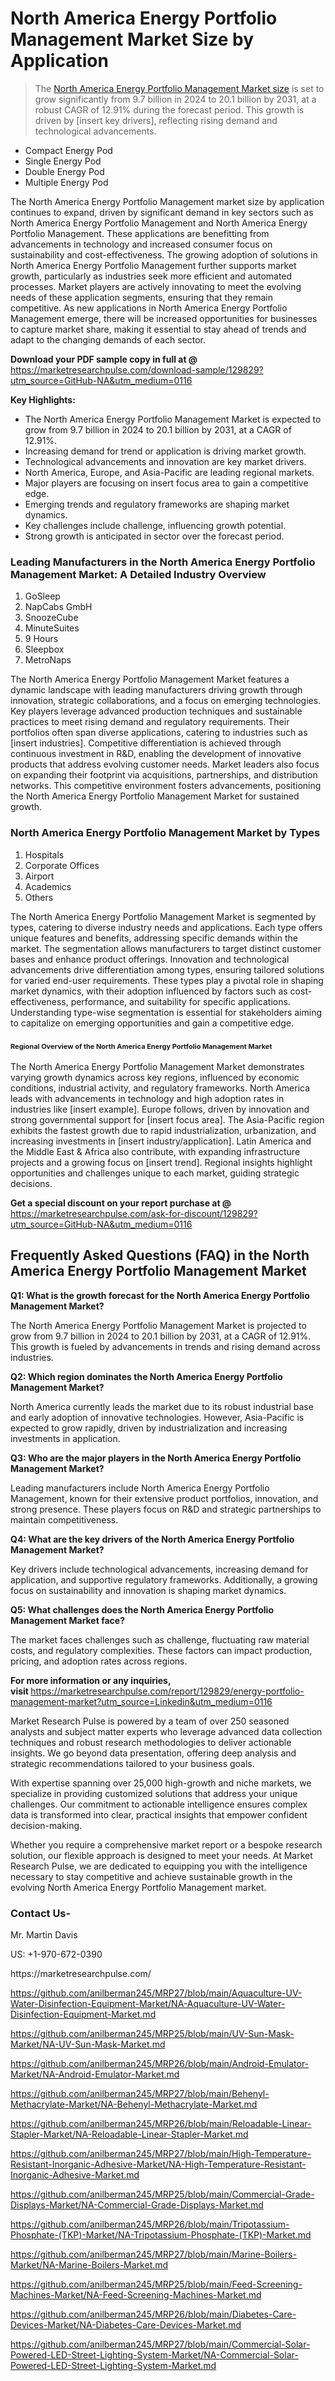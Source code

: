 <h1>North America Energy Portfolio Management Market&nbsp;Size by Application</h1><blockquote><p>The <a href="https://marketresearchpulse.com/download-sample/129829?utm_source=GitHub-NA&amp;utm_medium=0116">North America Energy Portfolio Management Market size</a> is set to grow significantly from 9.7 billion in 2024 to 20.1 billion by 2031, at a robust CAGR of 12.91% during the forecast period. This growth is driven by [insert key drivers], reflecting rising demand and technological advancements.</p></blockquote><ul><li>Compact Energy Pod<li> Single Energy Pod<li> Double Energy Pod<li> Multiple Energy Pod</li></ul><p>The North America Energy Portfolio Management market size by application continues to expand, driven by significant demand in key sectors such as North America Energy Portfolio Management and North America Energy Portfolio Management. These applications are benefitting from advancements in technology and increased consumer focus on sustainability and cost-effectiveness. The growing adoption of solutions in North America Energy Portfolio Management further supports market growth, particularly as industries seek more efficient and automated processes. Market players are actively innovating to meet the evolving needs of these application segments, ensuring that they remain competitive. As new applications in North America Energy Portfolio Management emerge, there will be increased opportunities for businesses to capture market share, making it essential to stay ahead of trends and adapt to the changing demands of each sector.</p><p><strong>Download your PDF sample copy in full at @ </strong><a href="https://marketresearchpulse.com/download-sample/129829?utm_source=GitHub-NA&amp;utm_medium=0116">https://marketresearchpulse.com/download-sample/129829?utm_source=GitHub-NA&amp;utm_medium=0116</a></p><p><strong>Key Highlights: </strong></p><ul><li>The North America Energy Portfolio Management Market is expected to grow from 9.7 billion in 2024 to 20.1 billion by 2031, at a CAGR of 12.91%.</li><li>Increasing demand for trend or application is driving market growth.</li><li>Technological advancements and innovation are key market drivers.</li><li>North America, Europe, and Asia-Pacific are leading regional markets.</li><li>Major players are focusing on insert focus area to gain a competitive edge.</li><li>Emerging trends and regulatory frameworks are shaping market dynamics.</li><li>Key challenges include challenge, influencing growth potential.</li><li>Strong growth is anticipated in sector over the forecast period.</li></ul><h3>Leading Manufacturers in the North America Energy Portfolio Management Market: A Detailed Industry Overview</h3><ol><li>GoSleep</li><li>NapCabs GmbH</li><li>SnoozeCube</li><li>MinuteSuites</li><li>9 Hours</li><li>Sleepbox</li><li>MetroNaps</li></ol><div class="flex max-w-full flex-col flex-grow"><div class="min-h-8 text-message flex w-full flex-col items-end gap-2 whitespace-normal break-words [.text-message+&amp;]:mt-5" dir="auto" data-message-author-role="assistant" data-message-id="fd8432e4-4910-450d-b182-61b7bfb0a01f" data-message-model-slug="gpt-4o"><div class="flex w-full flex-col gap-1 empty:hidden first:pt-[3px]"><div class="markdown prose w-full break-words dark:prose-invert light"><p>The North America Energy Portfolio Management Market features a dynamic landscape with leading manufacturers driving growth through innovation, strategic collaborations, and a focus on emerging technologies. Key players leverage advanced production techniques and sustainable practices to meet rising demand and regulatory requirements. Their portfolios often span diverse applications, catering to industries such as [insert industries]. Competitive differentiation is achieved through continuous investment in R&amp;D, enabling the development of innovative products that address evolving customer needs. Market leaders also focus on expanding their footprint via acquisitions, partnerships, and distribution networks. This competitive environment fosters advancements, positioning the North America Energy Portfolio Management Market for sustained growth.</p></div></div></div></div><h3>North America Energy Portfolio Management Market by Types</h3><ol><li>Hospitals<li> Corporate Offices<li> Airport<li> Academics<li> Others</li></ol><div class="flex max-w-full flex-col flex-grow"><div class="min-h-8 text-message flex w-full flex-col items-end gap-2 whitespace-normal break-words [.text-message+&amp;]:mt-5" dir="auto" data-message-author-role="assistant" data-message-id="084470be-0bb7-4664-bddf-5156b4f41249" data-message-model-slug="gpt-4o-mini"><div class="flex w-full flex-col gap-1 empty:hidden first:pt-[3px]"><div class="markdown prose w-full break-words dark:prose-invert light"><p>The North America Energy Portfolio Management Market is segmented by types, catering to diverse industry needs and applications. Each type offers unique features and benefits, addressing specific demands within the market. The segmentation allows manufacturers to target distinct customer bases and enhance product offerings. Innovation and technological advancements drive differentiation among types, ensuring tailored solutions for varied end-user requirements. These types play a pivotal role in shaping market dynamics, with their adoption influenced by factors such as cost-effectiveness, performance, and suitability for specific applications. Understanding type-wise segmentation is essential for stakeholders aiming to capitalize on emerging opportunities and gain a competitive edge.</p></div></div></div></div><h3><span style="font-size: 11px;">Regional Overview of the North America Energy Portfolio Management Market</span></h3><div class="flex max-w-full flex-col flex-grow"><div class="min-h-8 text-message flex w-full flex-col items-end gap-2 whitespace-normal break-words [.text-message+&amp;]:mt-5" dir="auto" data-message-author-role="assistant" data-message-id="e9038762-ce64-4e30-91c9-9bd413514231" data-message-model-slug="gpt-4o-mini"><div class="flex w-full flex-col gap-1 empty:hidden first:pt-[3px]"><div class="markdown prose w-full break-words dark:prose-invert light"><p>The North America Energy Portfolio Management Market demonstrates varying growth dynamics across key regions, influenced by economic conditions, industrial activity, and regulatory frameworks. North America leads with advancements in technology and high adoption rates in industries like [insert example]. Europe follows, driven by innovation and strong governmental support for [insert focus area]. The Asia-Pacific region exhibits the fastest growth due to rapid industrialization, urbanization, and increasing investments in [insert industry/application]. Latin America and the Middle East &amp; Africa also contribute, with expanding infrastructure projects and a growing focus on [insert trend]. Regional insights highlight opportunities and challenges unique to each market, guiding strategic decisions.</p></div></div></div></div><p><strong>Get a special discount on your report purchase at @ </strong><a href="https://marketresearchpulse.com/ask-for-discount/129829?utm_source=GitHub-NA&amp;utm_medium=0116">https://marketresearchpulse.com/ask-for-discount/129829?utm_source=GitHub-NA&amp;utm_medium=0116</a></p><h2>Frequently Asked Questions (FAQ) in the North America Energy Portfolio Management Market</h2><p><strong>Q1: What is the growth forecast for the North America Energy Portfolio Management Market?</strong></p><p>The North America Energy Portfolio Management Market is projected to grow from 9.7 billion in 2024 to 20.1 billion by 2031, at a CAGR of 12.91%. This growth is fueled by advancements in trends and rising demand across industries.</p><p><strong>Q2: Which region dominates the North America Energy Portfolio Management Market?</strong></p><p>North America currently leads the market due to its robust industrial base and early adoption of innovative technologies. However, Asia-Pacific is expected to grow rapidly, driven by industrialization and increasing investments in application.</p><p><strong>Q3: Who are the major players in the North America Energy Portfolio Management Market?</strong></p><p>Leading manufacturers include North America Energy Portfolio Management, known for their extensive product portfolios, innovation, and strong presence. These players focus on R&amp;D and strategic partnerships to maintain competitiveness.</p><p><strong>Q4: What are the key drivers of the North America Energy Portfolio Management Market?</strong></p><p>Key drivers include technological advancements, increasing demand for application, and supportive regulatory frameworks. Additionally, a growing focus on sustainability and innovation is shaping market dynamics.</p><p><strong>Q5: What challenges does the North America Energy Portfolio Management Market face?</strong></p><p>The market faces challenges such as challenge, fluctuating raw material costs, and regulatory complexities. These factors can impact production, pricing, and adoption rates across regions.</p><p><strong>For more information or any inquiries, visit&nbsp;</strong><a href="https://marketresearchpulse.com/report/129829/energy-portfolio-management-market?utm_source=Linkedin&utm_medium=0116">https://marketresearchpulse.com/report/129829/energy-portfolio-management-market?utm_source=Linkedin&utm_medium=0116</a></p><p>Market Research Pulse is powered by a team of over 250 seasoned analysts and subject matter experts who leverage advanced data collection techniques and robust research methodologies to deliver actionable insights. We go beyond data presentation, offering deep analysis and strategic recommendations tailored to your business goals.</p><p>With expertise spanning over 25,000 high-growth and niche markets, we specialize in providing customized solutions that address your unique challenges. Our commitment to actionable intelligence ensures complex data is transformed into clear, practical insights that empower confident decision-making.</p><p>Whether you require a comprehensive market report or a bespoke research solution, our flexible approach is designed to meet your needs. At Market Research Pulse, we are dedicated to equipping you with the intelligence necessary to stay competitive and achieve sustainable growth in the evolving North America Energy Portfolio Management market.</p><h3><strong>Contact Us-</strong></h3><p>Mr. Martin Davis</p><p>US: +1-970-672-0390</p><p>https://marketresearchpulse.com/</p><p><a href="https://github.com/anilberman245/MRP27/blob/main/Aquaculture-UV-Water-Disinfection-Equipment-Market/NA-Aquaculture-UV-Water-Disinfection-Equipment-Market.md">https://github.com/anilberman245/MRP27/blob/main/Aquaculture-UV-Water-Disinfection-Equipment-Market/NA-Aquaculture-UV-Water-Disinfection-Equipment-Market.md</a></p><p><a href="https://github.com/anilberman245/MRP25/blob/main/UV-Sun-Mask-Market/NA-UV-Sun-Mask-Market.md">https://github.com/anilberman245/MRP25/blob/main/UV-Sun-Mask-Market/NA-UV-Sun-Mask-Market.md</a></p><p><a href="https://github.com/anilberman245/MRP26/blob/main/Android-Emulator-Market/NA-Android-Emulator-Market.md">https://github.com/anilberman245/MRP26/blob/main/Android-Emulator-Market/NA-Android-Emulator-Market.md</a></p><p><a href="https://github.com/anilberman245/MRP27/blob/main/Behenyl-Methacrylate-Market/NA-Behenyl-Methacrylate-Market.md">https://github.com/anilberman245/MRP27/blob/main/Behenyl-Methacrylate-Market/NA-Behenyl-Methacrylate-Market.md</a></p><p><a href="https://github.com/anilberman245/MRP26/blob/main/Reloadable-Linear-Stapler-Market/NA-Reloadable-Linear-Stapler-Market.md">https://github.com/anilberman245/MRP26/blob/main/Reloadable-Linear-Stapler-Market/NA-Reloadable-Linear-Stapler-Market.md</a></p><p><a href="https://github.com/anilberman245/MRP27/blob/main/High-Temperature-Resistant-Inorganic-Adhesive-Market/NA-High-Temperature-Resistant-Inorganic-Adhesive-Market.md">https://github.com/anilberman245/MRP27/blob/main/High-Temperature-Resistant-Inorganic-Adhesive-Market/NA-High-Temperature-Resistant-Inorganic-Adhesive-Market.md</a></p><p><a href="https://github.com/anilberman245/MRP25/blob/main/Commercial-Grade-Displays-Market/NA-Commercial-Grade-Displays-Market.md">https://github.com/anilberman245/MRP25/blob/main/Commercial-Grade-Displays-Market/NA-Commercial-Grade-Displays-Market.md</a></p><p><a href="https://github.com/anilberman245/MRP26/blob/main/Tripotassium-Phosphate-(TKP)-Market/NA-Tripotassium-Phosphate-(TKP)-Market.md">https://github.com/anilberman245/MRP26/blob/main/Tripotassium-Phosphate-(TKP)-Market/NA-Tripotassium-Phosphate-(TKP)-Market.md</a></p><p><a href="https://github.com/anilberman245/MRP27/blob/main/Marine-Boilers-Market/NA-Marine-Boilers-Market.md">https://github.com/anilberman245/MRP27/blob/main/Marine-Boilers-Market/NA-Marine-Boilers-Market.md</a></p><p><a href="https://github.com/anilberman245/MRP25/blob/main/Feed-Screening-Machines-Market/NA-Feed-Screening-Machines-Market.md">https://github.com/anilberman245/MRP25/blob/main/Feed-Screening-Machines-Market/NA-Feed-Screening-Machines-Market.md</a></p><p><a href="https://github.com/anilberman245/MRP26/blob/main/Diabetes-Care-Devices-Market/NA-Diabetes-Care-Devices-Market.md">https://github.com/anilberman245/MRP26/blob/main/Diabetes-Care-Devices-Market/NA-Diabetes-Care-Devices-Market.md</a></p><p><a href="https://github.com/anilberman245/MRP27/blob/main/Commercial-Solar-Powered-LED-Street-Lighting-System-Market/NA-Commercial-Solar-Powered-LED-Street-Lighting-System-Market.md">https://github.com/anilberman245/MRP27/blob/main/Commercial-Solar-Powered-LED-Street-Lighting-System-Market/NA-Commercial-Solar-Powered-LED-Street-Lighting-System-Market.md</a></p>
